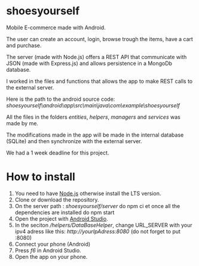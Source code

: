 # shoesyourself
Mobile E-commerce made with Android.


The user can create an account, login, browse trough the items, have a cart and purchase.




The server (made with Node.js) offers a REST API that communicate with JSON (made with Express.js) and allows persistence in a MongoDb database. 


I worked in the files and functions that allows the app to make REST calls to the external server.


Here is the path to the android source code:  
_shoesyourself\android\app\src\main\java\com\example\shoesyourself_


All the files in the folders _entities_, _helpers_, _managers_ and _services_ was made by me.


The modifications made in the app will be made in the internal database (SQLite) and then synchronize with the external server.


We had a 1 week deadline for this project.


# How to install 
1. You need to have [Node.js]( https://nodejs.org/en/) otherwise install the LTS version.
2. Clone or download the repository.
3. On the server path : _shoesyourself/server_ do npm ci et once all the dependencies are installed do npm start
4. Open the project with [Android Studio](https://developer.android.com/studio).
5. In the seciton _/helpers/DataBaseHelper_, change URL_SERVER with your ipv4 adress like this: _http://yourIpAdress:8080_ (do not forget to put :8080)
6. Connect your phone (Android) 
7. Press _f6_ in Android Studio.
8. Open the app on your phone. 
